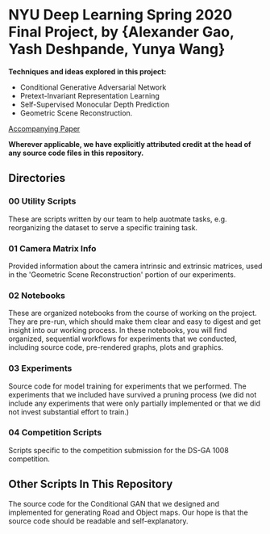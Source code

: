 # NYU Deep Learning Spring 2020 Final Project, by {Alexander Gao, Yash Deshpande, Yunya Wang}
**Techniques and ideas explored in this project:**
- Conditional Generative Adversarial Network
- Pretext-Invariant Representation Learning
- Self-Supervised Monocular Depth Prediction
- Geometric Scene Reconstruction.

[Accompanying Paper](https://github.com/yashd94/auto-chauffeur/blob/master/ProjectSummary.pdf "Accompanying Paper")

**Wherever applicable, we have explicitly attributed credit at the head of any source code files in this repository.**

## Directories
### 00 Utility Scripts
These are scripts written by our team to help auotmate tasks, e.g. reorganizing the dataset to serve a specific training task.

### 01 Camera Matrix Info
Provided information about the camera intrinsic and extrinsic matrices, used in the 'Geometric Scene Reconstruction' portion of our experiments.

### 02 Notebooks
These are organized notebooks from the course of working on the project.  They are pre-run, which should make them clear and easy to digest and get insight into our working process.  In these notebooks, you will find organized, sequential workflows for experiments that we conducted, including source code, pre-rendered graphs, plots and graphics.

### 03 Experiments
Source code for model training for experiments that we performed.  The experiments that we included have survived a pruning process (we did not include any experiments that were only partially implemented or that we did not invest substantial effort to train.)

### 04 Competition Scripts
Scripts specific to the competition submission for the DS-GA 1008 competition.

## Other Scripts In This Repository
The source code for the Conditional GAN that we designed and implemented for generating Road and Object maps.  Our hope is that the source code should be readable and self-explanatory.
